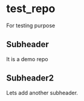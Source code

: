 # test_repo
For testing purpose

## Subheader
It is a demo repo


## Subheader2
Lets add another subheader.
